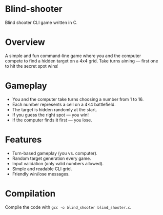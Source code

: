 # Blind-shooter
Blind shooter CLI game written in C.

# Overview
A simple and fun command-line game where you and the computer compete to find a hidden target on a 4x4 grid.
Take turns aiming — first one to hit the secret spot wins!

# Gameplay
- You and the computer take turns choosing a number from 1 to 16.
- Each number represents a cell on a 4×4 battlefield.
- The target is hidden randomly at the start.
- If you guess the right spot — you win!
- If the computer finds it first — you lose.

# Features
- Turn-based gameplay (you vs. computer).
- Random target generation every game.
- Input validation (only valid numbers allowed).
- Simple and readable CLI grid.
- Friendly win/lose messages.

# Compilation
Compile the code with `gcc -o blind_shooter blind_shooter.c`.
